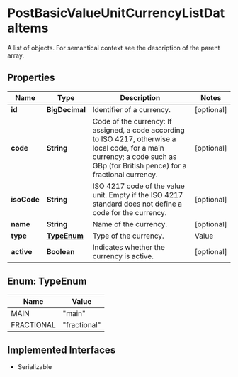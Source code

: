 

# PostBasicValueUnitCurrencyListDataItems

A list of objects. For semantical context see the description of the parent array.

## Properties

Name | Type | Description | Notes
------------ | ------------- | ------------- | -------------
**id** | **BigDecimal** | Identifier of a currency. |  [optional]
**code** | **String** | Code of the currency: If assigned, a code according to ISO 4217, otherwise a local code, for a main currency; a code such as GBp (for British pence) for a fractional currency. |  [optional]
**isoCode** | **String** | ISO 4217 code of the value unit. Empty if the ISO 4217 standard does not define a code for the currency. |  [optional]
**name** | **String** | Name of the currency. |  [optional]
**type** | [**TypeEnum**](#TypeEnum) | Type of the currency. | Value | Description | | --- | --- | | main | Currency that is a main currency. | | fractional | Currency that is a fractional currency. |   |  [optional]
**active** | **Boolean** | Indicates whether the currency is active. |  [optional]



## Enum: TypeEnum

Name | Value
---- | -----
MAIN | &quot;main&quot;
FRACTIONAL | &quot;fractional&quot;


## Implemented Interfaces

* Serializable


